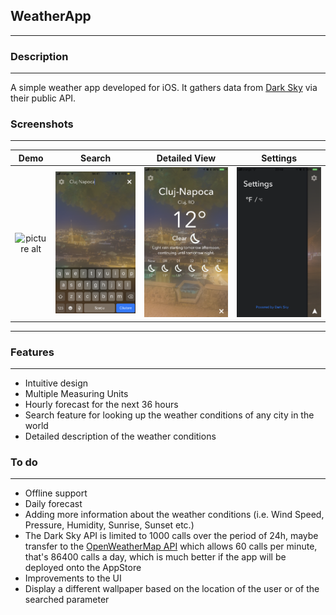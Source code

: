 ## WeatherApp ##

- - - -

### Description ###
- - - -
A simple weather app developed for iOS. It gathers data from [Dark Sky](https://darksky.net/poweredby/) via their public API. <br />

### Screenshots ###
- - - -
Demo  |                                                          Search                                                           |                         Detailed View                                                            |                  Settings
:-----------------------------------------------------------------------------------------------------------------------------------------------------------:|:-------------------------------------------------------------------------------------------------------------------------------------------------------------:|:-----------------------------------------------------------------------------------------------------------------------------------------------------------:|:-------------------------------------------------------------------------------------------------------------------------------------------------------------:
![picture alt](https://github.com/andrei-blaj/WeatherApp/blob/master/Dark%20Sky%20API/Screenshots/1.gif?raw=true "First screen") | ![picture alt](https://github.com/andrei-blaj/WeatherApp/blob/master/Dark%20Sky%20API/Screenshots/2.PNG?raw=true "Second screen") | ![picture alt](https://github.com/andrei-blaj/WeatherApp/blob/master/Dark%20Sky%20API/Screenshots/3.PNG?raw=true "Third screen") | ![picture alt](https://github.com/andrei-blaj/WeatherApp/blob/master/Dark%20Sky%20API/Screenshots/4.PNG?raw=true "Fourth screen")

- - - -

### Features ###
- - - -
* Intuitive design
* Multiple Measuring Units
* Hourly forecast for the next 36 hours
* Search feature for looking up the weather conditions of any city in the world
* Detailed description of the weather conditions

### To do ###
- - - -
* Offline support
* Daily forecast
* Adding more information about the weather conditions (i.e. Wind Speed, Pressure, Humidity, Sunrise, Sunset etc.)
* The Dark Sky API is limited to 1000 calls over the period of 24h, maybe transfer to the [OpenWeatherMap API](http://openweathermap.org/forecast16) which allows 60 calls per minute, that's 86400 calls a day, which is much better if the app will be deployed onto the AppStore
* Improvements to the UI
* Display a different wallpaper based on the location of the user or of the searched parameter

